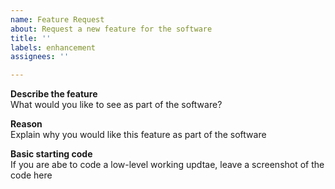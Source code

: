 ```yaml
---
name: Feature Request
about: Request a new feature for the software
title: ''
labels: enhancement
assignees: ''

---
```


**Describe the feature**  
What would you like to see as part of the software?  
  
**Reason**  
Explain why you would like this feature as part of the software  
  
**Basic starting code**  
If you are abe to code a low-level working updtae, leave a screenshot of the code here  
